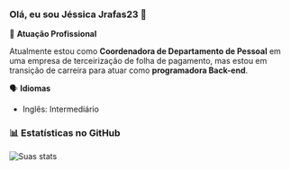### Olá, eu sou Jéssica Jrafas23 👋

🏢 **Atuação Profissional**

Atualmente estou como **Coordenadora de Departamento de Pessoal** em uma empresa de terceirização de folha de pagamento, mas estou em transição de carreira para atuar como **programadora Back-end**.

🗣️ **Idiomas**
- Inglês: Intermediário

### 📊 Estatísticas no GitHub

![Suas stats](https://github-readme-stats.vercel.app/api?username=jrafas23&show_icons=true&theme=dracula)
